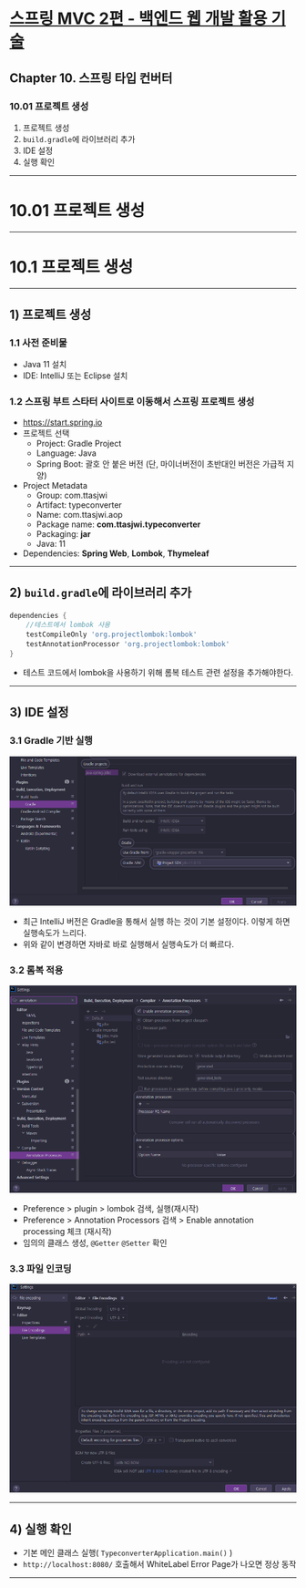 # <a href = "../README.md" target="_blank">스프링 MVC 2편 - 백엔드 웹 개발 활용 기술</a>
## Chapter 10. 스프링 타입 컨버터
### 10.01 프로젝트 생성
1) 프로젝트 생성
2) `build.gradle`에 라이브러리 추가
3) IDE 설정
4) 실행 확인

---

# 10.01 프로젝트 생성

---


# 10.1 프로젝트 생성

---

## 1) 프로젝트 생성

### 1.1 사전 준비물
- Java 11 설치
- IDE: IntelliJ 또는 Eclipse 설치

### 1.2 스프링 부트 스타터 사이트로 이동해서 스프링 프로젝트 생성
- https://start.spring.io
- 프로젝트 선택
    - Project: Gradle Project
    - Language: Java
    - Spring Boot: 괄호 안 붙은 버전 (단, 마이너버전이 초반대인 버전은 가급적 지양)
- Project Metadata
    - Group: com.ttasjwi
    - Artifact: typeconverter
    - Name: com.ttasjwi.aop
    - Package name: **com.ttasjwi.typeconverter**
    - Packaging: **jar**
    - Java: 11
- Dependencies: **Spring Web**, **Lombok**, **Thymeleaf**

---

## 2) `build.gradle`에 라이브러리 추가
```groovy
dependencies {
    //테스트에서 lombok 사용
    testCompileOnly 'org.projectlombok:lombok'
    testAnnotationProcessor 'org.projectlombok:lombok'
}
```
- 테스트 코드에서 lombok을 사용하기 위해 롬복 테스트 관련 설정을 추가해야한다.

---

## 3) IDE 설정

### 3.1 Gradle 기반 실행
![gradle_to_intellij](img/gradle_to_intellij.png)
- 최근 IntelliJ 버전은 Gradle을 통해서 실행 하는 것이 기본 설정이다. 이렇게 하면 실행속도가 느리다.
- 위와 같이 변경하면 자바로 바로 실행해서 실행속도가 더 빠르다.

### 3.2 롬복 적용
![for_lombok_setting](img/for_lombok_setting.png)
- Preference > plugin > lombok 검색, 실행(재시작)
- Preference > Annotation Processors 검색 > Enable annotation processing 체크 (재시작)
- 임의의 클래스 생성, `@Getter` `@Setter` 확인

### 3.3 파일 인코딩
![file_encoding](img/file_encoding.png)

---

## 4) 실행 확인
- 기본 메인 클래스 실행( `TypeconverterApplication.main()` )
- `http://localhost:8080/` 호출해서 WhiteLabel Error Page가 나오면 정상 동작

---
